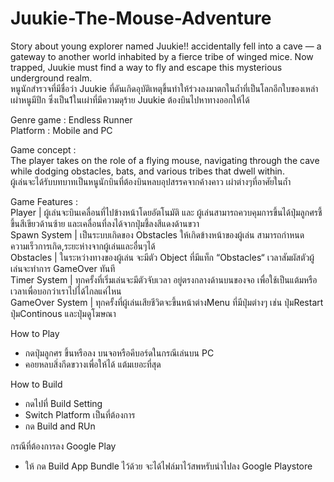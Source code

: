 # Juukie-The-Mouse-Adventure
Story about young explorer named Juukie!! accidentally fell into a cave — a gateway to another world inhabited by a fierce tribe of winged mice. Now trapped, Juukie must find a way to fly and escape this mysterious underground realm.  
หนูนักสำรวจที่มีชื่อว่า Juukie ที่ดันเกิดอุบัติเหตุขึ้นทำให้ร่วงลงมาตกในถ้ำที่เป็นโลกอีกใบของเหล่าเผ่าหนูมีปีก ซึ่งเป็น1ในเผ่าที่มีความดุร้าย Juukie ต้องบินไปหาทางออกให้ได้

Genre game : Endless Runner  
Platform : Mobile and PC  

Game concept :  
The player takes on the role of a flying mouse, navigating through the cave while dodging obstacles, bats, and various tribes that dwell within.  
ผู้เล่นจะได้รับบทบาทเป็นหนูนักบินที่ต้องบินหลบอุปสรรคจากค้างคาว เผ่าต่างๆที่อาศัยในถ้ำ  

Game Features :  
  Player | ผู้เล่นจะบินเคลื่อนที่ไปข้างหน้าโดยอัตโนมัติ และ ผู้เล่นสามารถควบคุมการขึ้นได้ปุ่มลูกศรชี้ขึ้นสีเขียวด้านซ้าย และเคลื่อนที่ลงได้จากปุ่มชี้ลงสีแดงด้านขวา  
  Spawn System | เป็นระบบเกิดของ Obstacles ให้เกิดข้างหน้าของผู้เล่น สามารถกำหนดความเร็วการเกิด,ระยะห่างจากผู้เล่นและอื่นๆได้  
  Obstacles | ในระหว่างทางของผู้เล่น จะมีตัว Object ที่มีแท็ก “Obstacles“ เวลาสัมผัสตัวผู้เล่นจะทำการ GameOver ทันที   
  Timer System | ทุกครั้งที่เริ่มเล่นจะมีตัวจับเวลา อยู่ตรงกลางด้านบนของจอ เพื่อใช้เป็นแต้มหรือเวลาเพื่อบอกว่าเราไปได้ไกลแค่ไหน  
  GameOver System | ทุกครั้งที่ผู้เล่นเสียชีวิตจะขึ้นหน้าต่างMenu ที่มีปุ่มต่างๆ เช่น ปุ่มRestart ปุ่มContinous และปุ่มดูโฆษณา  

How to Play 
  - กดปุ่มลูกศร ขึ้นหรือลง บนจอหรือคีบอร์ดในกรณีเล่นบน PC
  - คอยหลบสิ่งกีดขวางเพื่อให้ได้ แต้มเยอะที่สุด

How to Build
- กดไปที่ Build Setting
- Switch Platform เป็นที่ต้องการ
- กด Build and RUn

กรณีที่ต้องการลง Google Play
- ให้ กด Build App Bundle ไว้ด้วย จะได้ไฟล์มาไว้สพหรับนำไปลง Google Playstore


